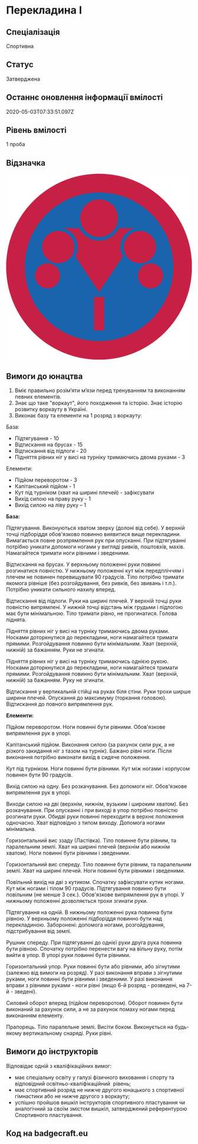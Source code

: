 # Перекладина І

## Спеціалізація

Спортивна

## Статус

Затверджена

## Останнє оновлення інформації вмілості

2020-05-03T07:33:51.097Z

## Рівень вмілості

1 проба

## Відзначка

![Відзначка](../images/Perekladyna_I/emblem-05.png)

## Вимоги до юнацтва

<ol><li>Вміє правильно розім’яти м’язи перед тренуванням та виконанням певних елементів.</li><li>Знає що таке "воркаут", його походження та історію. Знає історію розвитку воркауту в Україні.</li><li>Виконає базу та елементи на 1 розряд з воркауту:</li></ol><p>База:</p><ul><li>Підтягування - 10</li><li>Відтискання на брусах - 15</li><li>Відтискання від підлоги - 20</li><li>Підняття рівних ніг у висі на турніку тримаючись двома руками - 3</li></ul><p>Елементи:</p><ul><li>Підйом переворотом - 3</li><li>Капітанський підйом - 1</li><li>Кут під турніком (хват на ширині плечей) - зафіксувати</li><li>Вихід силою на праву руку - 1</li><li>Вихід силою на ліву руку – 1</li></ul><p><b>База:</b></p><p>Підтягування.&nbsp;Виконуються хватом зверху (долоні від себе). У верхній точці підборіддя обов'язково повинно виявитися вище перекладини. Вимагається повне розпрямлення рук при опусканні. При підтягуванні потрібно уникати допомоги ногами у вигляді ривків, поштовхів, махів. Намагайтеся тримати ноги рівними і зведеними.</p><p>Відтискання на брусах. У верхньому положенні руки повинні розгинатися повністю. У нижньому положенні кут між передпліччям і плечем не повинен перевищувати 90 градусів. Тіло потрібно тримати якомога рівніше (без розгойдування, без ривків, без звивань і т.п.). Потрібно уникати сильного нахилу вперед.</p><p>Відтискання від підлоги. Руки на ширині плечей. У верхній точці руки повністю випрямлені. У нижній точці відстань між грудьми і підлогою має бути мінімальною. Тіло тримати рівно, не прогинатися. Голова піднята.</p><p>Підняття рівних ніг у висі на турніку тримаючись двома руками. Носками доторкнутися до перекладини, ноги намагайтеся тримати прямими. Розгойдування повинно бути мінімальним. Хват (верхній, нижній) за бажанням. Руки не згинати.</p><p>Підняття рівних ніг у висі на турніку тримаючись однією рукою. Носками доторкнутися до перекладини, ноги намагайтеся тримати прямими. Розгойдування повинно бути мінімальним. Хват (верхній, нижній) за бажанням. Руку не згинати.</p><p>Відтискання у вертикальній стійці на руках біля стіни. Руки трохи ширше ширини плечей. Опускання до максимуму (торкання головою). Відтискання до повного випрямлення рук.</p><p><b>Елементи:</b></p><p>Підйом переворотом. Ноги повинні бути рівними. Обов'язкове випрямлення рук в упорі.</p><p>Капітанський підйом. Виконання силою (за рахунок сили рук, а не різкого закидання ніг з тазом на турнік). Бажано рівні ноги. Після виконання потрібно виконати вихід в сидяче положення.</p><p>Кут під турніком. Ноги повинні бути рівними. Кут між ногами і корпусом повинен бути 90 градусів.</p><p>Вихід силою на одну. Без розкачування. Без допомоги ніг. Обов'язкове випрямлення рук в упорі.</p><p>Виходи силою на дві&nbsp;(верхнім, нижнім, вузьким і широким хватом). Без розкачування. При опусканні і при виході в упор потрібно повністю розгинати руки. Обидві руки повинні переходити в верхнє положення одночасно. Хват відповідно з типом виходу. Допомога ногами мінімальна.</p><p>Горизонтальний вис ззаду&nbsp;(Ластівка). Тіло повинне бути рівним, та паралельним землі. Хват на ширині плечей (верхнім або нижнім хватом). Ноги повинні бути рівними і зведеними.</p><p>Горизонтальний вис спереду. Тіло повинне бути рівним, та паралельним землі. Хват на ширині плечей. Ноги повинні бути рівними і зведеними.</p><p>Повільний вихід на дві з кутиком. Спочатку зафіксувати кутик ногами. Кут між ногами і тілом 90 градусів. Підтягування повинно бути повільним (не менше 3 сек.). Обов'язкове випрямлення рук в упорі. У нижньому положенні дозволяється трохи згинати руки.</p><p>Підтягування на одній. В нижньому положенні рука повинна бути рівною. У верхньому положенні підборіддя повинно бути над перекладиною. Заборонені: допомога ногами, розгойдування, підстрибування від землі.</p><p>Рушник спереду. При підтягуванні до однієї руки друга рука повинна бути рівною. Спочатку потрібно перенести вагу на вільну руку, потім вийти в упор. В упорі руки повинні бути рівними.</p><p>Горизонтальний упор. Руки повинні бути або рівними, або зігнутими (залежно від вимоги на розряд). У разі виконання вправи з зігнутими руками, ноги повинні бути рівними і зведеними. У разі виконання вправи з рівними руками - ноги рівні (якщо 6-й розряд - розведені, на 7-й - зведені).</p><p>Силовий оборот вперед&nbsp;(підйом переворотом). Оборот повинен бути виконаний за рахунок сили, а не за рахунок помаху ногами перед виконанням елементу.</p><p>Прапорець. Тіло паралельне землі. Висіти боком. Виконується на будь-якому вертикальному снаряді. Руки рівні.</p>

## Вимоги до інструкторів

<p>Відповідає одній з кваліфікаційних вимог:</p><ul><li>має спеціальну освіту у галузі фізичного виховання і спорту&nbsp;та відповідний освітньо-кваліфікаційний&nbsp; рівень;</li><li>має спортивний розряд не нижче другого юнацького з спортивної гімнастики або не нижче другого з воркауту;</li><li>успішно пройшов вишкіл інструкторів спортивного пластування чи аналогічний за своїм змістом вишкіл, затверджений референтурою Спортивного пластування.</li></ul>

## Код на badgecraft.eu

